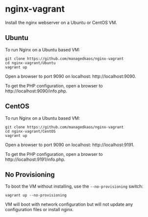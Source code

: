 # nginx-vagrant
Install the nginx webserver on a Ubuntu or CentOS VM.

## Ubuntu
To run Nginx on a Ubuntu based VM:
```
git clone https://github.com/managedkaos/nginx-vagrant
cd nginx-vagrant/Ubuntu
vagrant up
```

Open a browser to port 9090 on localhost: http://localhost:9090.

To get the PHP configuration, open a browser to http://localhost:9090/info.php.

## CentOS
To run Nginx on a Ubuntu based VM:
```
git clone https://github.com/managedkaos/nginx-vagrant
cd nginx-vagrant/CentOS
vagrant up
```

Open a browser to port 9090 on localhost: http://localhost:9191.

To get the PHP configuration, open a browser to http://localhost:9191/info.php.

## No Provisioning
To boot the VM without installing, use the `--no-provisioning` switch:

```
vagrant up --no-provisioning
```

VM will boot with network configuration but will not update any configuration files or install nginx.
